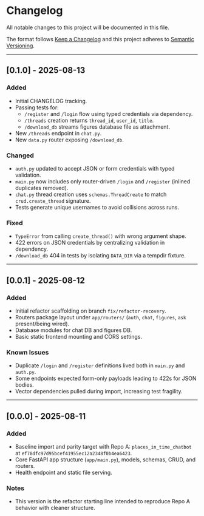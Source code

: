 # Changelog

All notable changes to this project will be documented in this file.

The format follows [Keep a Changelog](https://keepachangelog.com/en/1.1.0/)
and this project adheres to [Semantic Versioning](https://semver.org/).

---

## [0.1.0] - 2025-08-13
### Added
- Initial CHANGELOG tracking.
- Passing tests for:
  - `/register` and `/login` flow using typed credentials via dependency.
  - `/threads` creation returns `thread_id`, `user_id`, `title`.
  - `/download_db` streams figures database file as attachment.
- New `/threads` endpoint in `chat.py`.
- New `data.py` router exposing `/download_db`.

### Changed
- `auth.py` updated to accept JSON or form credentials with typed validation.
- `main.py` now includes only router-driven `/login` and `/register` (inlined duplicates removed).
- `chat.py` thread creation uses `schemas.ThreadCreate` to match `crud.create_thread` signature.
- Tests generate unique usernames to avoid collisions across runs.

### Fixed
- `TypeError` from calling `create_thread()` with wrong argument shape.
- 422 errors on JSON credentials by centralizing validation in dependency.
- `/download_db` 404 in tests by isolating `DATA_DIR` via a tempdir fixture.

---

## [0.0.1] - 2025-08-12
### Added
- Initial refactor scaffolding on branch `fix/refactor-recovery`.
- Routers package layout under `app/routers/` (`auth`, `chat`, `figures`, `ask` present/being wired).
- Database modules for chat DB and figures DB.
- Basic static frontend mounting and CORS settings.

### Known Issues
- Duplicate `/login` and `/register` definitions lived both in `main.py` and `auth.py`.
- Some endpoints expected form-only payloads leading to 422s for JSON bodies.
- Vector dependencies pulled during import, increasing test fragility.

---

## [0.0.0] - 2025-08-11
### Added
- Baseline import and parity target with Repo A: `places_in_time_chatbot` at `ef78dfc97d95bcef41955ec12a2348f0b4ea6423`.
- Core FastAPI app structure (`app/main.py`), models, schemas, CRUD, and routers.
- Health endpoint and static file serving.

### Notes
- This version is the refactor starting line intended to reproduce Repo A behavior with cleaner structure.
